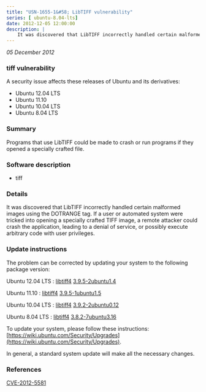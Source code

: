 ```yaml
---
title: "USN-1655-1&#58; LibTIFF vulnerability"
series: [ ubuntu-8.04-lts]
date: 2012-12-05 12:00:00
description: |
    It was discovered that LibTIFF incorrectly handled certain malformed images using the DOTRANGE tag. If a user or automated system were tricked into opening a specially crafted TIFF image, a remote attacker could crash the application, leading to a denial of service, or possibly execute arbitrary code with user privileges. 
--- 
```

 
 

*05 December 2012*

### tiff vulnerability

A security issue affects these releases of Ubuntu and its derivatives:

* Ubuntu 12.04 LTS
* Ubuntu 11.10
* Ubuntu 10.04 LTS
* Ubuntu 8.04 LTS

### Summary

Programs that use LibTIFF could be made to crash or run programs if they opened a specially crafted file.

### Software description

* tiff 

### Details

It was discovered that LibTIFF incorrectly handled certain malformed images using the DOTRANGE tag. If a user or automated system were tricked into opening a specially crafted TIFF image, a remote attacker could crash the application, leading to a denial of service, or possibly execute arbitrary code with user privileges. 

### Update instructions

The problem can be corrected by updating your system to the following package version:

Ubuntu 12.04 LTS
 : [libtiff4](https://launchpad.net/ubuntu/+source/tiff) <span> [3.9.5-2ubuntu1.4](https://launchpad.net/ubuntu/+source/tiff/3.9.5-2ubuntu1.4) </span> 

Ubuntu 11.10
 : [libtiff4](https://launchpad.net/ubuntu/+source/tiff) <span> [3.9.5-1ubuntu1.5](https://launchpad.net/ubuntu/+source/tiff/3.9.5-1ubuntu1.5) </span> 

Ubuntu 10.04 LTS
 : [libtiff4](https://launchpad.net/ubuntu/+source/tiff) <span> [3.9.2-2ubuntu0.12](https://launchpad.net/ubuntu/+source/tiff/3.9.2-2ubuntu0.12) </span> 

Ubuntu 8.04 LTS
 : [libtiff4](https://launchpad.net/ubuntu/+source/tiff) <span> [3.8.2-7ubuntu3.16](https://launchpad.net/ubuntu/+source/tiff/3.8.2-7ubuntu3.16) </span> 

To update your system, please follow these instructions: [https://wiki.ubuntu.com/Security/Upgrades](https://wiki.ubuntu.com/Security/Upgrades).

In general, a standard system update will make all the necessary changes. 

### References

 
 [CVE-2012-5581](http://people.ubuntu.com/~ubuntu-security/cve/CVE-2012-5581)
 

